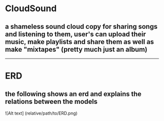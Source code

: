 # CloudSound
## a shameless sound cloud copy for sharing songs and listening to them, user's can upload their music, make playlists and share them as well as make "mixtapes" (pretty much just an album)

------------------

# ERD
## the following shows an erd and explains the relations between the models 

![Alt text] (relative/path/to/ERD.png)